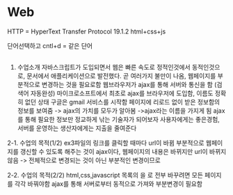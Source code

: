# Web

HTTP = HyperText Transfer Protocol 19.1.2
html+css+js

단어선택하고 cntl+d = 같은 단어 

##
1. 수업소개
자바스크립트가 도입되면서 웹은 빠른 속도로 정적인것에서 동적인것으로, 문서에서 애플리케이션으로 발전했다. 
곧 여러가지 불만이 나옴, 웹페이지를 부분적으로 변경하는 것을 필요로함
웹브라우저가 ajax를 통해 서버와 통신을 함 (검색어 자동완성)
마이크로소프트에서 최초로 ajax를 브라우저에 도입함, 이름도 정확히 없던 상태
구글은 gmail 서비스를 시작함 페이지에 리로드 없이 받은 정보함의 정보를 보여줌 -> ajax의 가치를 모두가 알아봄 ->ajax라는 이름을 가지게 됨
ajax를 통해 필요한 정보만 정교하게 낚는 기술자가 되어보자
사용자에게는 좋은경험, 서버를 운영하는 생산자에게는 지출을 줄여준다

2-1. 수업의 목적(1/2)
ex3파일의 링크를 클릭할 때마다 url이 바뀜
부분적으로 웹페이지를 갱신할 수 있도록 해주는 것이 ajax이다, 웹페이지의 내용은 바뀌지만 url이 바뀌지 않음 -> 전체적으로 변경되는 것이 아닌 부분적인 변경이므로

2-2. 수업의 목적(2/2)
html,css,javascript 목록의 </ol>을 </ul>로 전부 바꾸려면 모든 페이지를 각각 바꿔야함 ajax를 통해 서버로부터 동적으로 가져와 부분변경이 필요함
